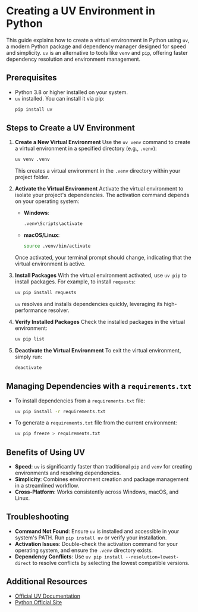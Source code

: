 # Creating a UV Environment in Python

This guide explains how to create a virtual environment in Python using `uv`, a modern Python package and dependency manager designed for speed and simplicity. `uv` is an alternative to tools like `venv` and `pip`, offering faster dependency resolution and environment management.

## Prerequisites
- Python 3.8 or higher installed on your system.
- `uv` installed. You can install it via pip:
  ```bash
  pip install uv
  ```

## Steps to Create a UV Environment

1. **Create a New Virtual Environment**
   Use the `uv venv` command to create a virtual environment in a specified directory (e.g., `.venv`):
   ```bash
   uv venv .venv
   ```
   This creates a virtual environment in the `.venv` directory within your project folder.

2. **Activate the Virtual Environment**
   Activate the virtual environment to isolate your project's dependencies. The activation command depends on your operating system:
   - **Windows**:
     ```bash
     .venv\Scripts\activate
     ```
   - **macOS/Linux**:
     ```bash
     source .venv/bin/activate
     ```
   Once activated, your terminal prompt should change, indicating that the virtual environment is active.

3. **Install Packages**
   With the virtual environment activated, use `uv pip` to install packages. For example, to install `requests`:
   ```bash
   uv pip install requests
   ```
   `uv` resolves and installs dependencies quickly, leveraging its high-performance resolver.

4. **Verify Installed Packages**
   Check the installed packages in the virtual environment:
   ```bash
   uv pip list
   ```

5. **Deactivate the Virtual Environment**
   To exit the virtual environment, simply run:
   ```bash
   deactivate
   ```

## Managing Dependencies with a `requirements.txt`
- To install dependencies from a `requirements.txt` file:
  ```bash
  uv pip install -r requirements.txt
  ```
- To generate a `requirements.txt` file from the current environment:
  ```bash
  uv pip freeze > requirements.txt
  ```

## Benefits of Using UV
- **Speed**: `uv` is significantly faster than traditional `pip` and `venv` for creating environments and resolving dependencies.
- **Simplicity**: Combines environment creation and package management in a streamlined workflow.
- **Cross-Platform**: Works consistently across Windows, macOS, and Linux.

## Troubleshooting
- **Command Not Found**: Ensure `uv` is installed and accessible in your system's PATH. Run `pip install uv` or verify your installation.
- **Activation Issues**: Double-check the activation command for your operating system, and ensure the `.venv` directory exists.
- **Dependency Conflicts**: Use `uv pip install --resolution=lowest-direct` to resolve conflicts by selecting the lowest compatible versions.

## Additional Resources
- [Official UV Documentation](https://docs.astral.sh/uv/)
- [Python Official Site](https://www.python.org/)